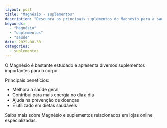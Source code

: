 ```yaml
---
layout: post
title: "Magnésio - suplementos"
description: "Descubra os principais suplementos do Magnésio para a saúde."
keywords:
  - "Magnésio"
  - "suplementos"
  - "saúde"
date: 2025-08-30
categories:
  - suplementos
---
```


O Magnésio é bastante estudado e apresenta diversos suplementos importantes para o corpo.

Principais benefícios:
- Melhora a saúde geral
- Contribui para mais energia no dia a dia
- Ajuda na prevenção de doenças
- É utilizado em dietas saudáveis

Saiba mais sobre Magnésio e suplementos relacionados em lojas online especializadas.
